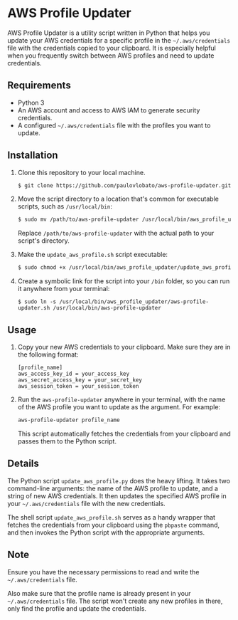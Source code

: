 # AWS Profile Updater

AWS Profile Updater is a utility script written in Python that helps you update your AWS credentials for a specific profile in the `~/.aws/credentials` file with the credentials copied to your clipboard. It is especially helpful when you frequently switch between AWS profiles and need to update credentials.

## Requirements

- Python 3
- An AWS account and access to AWS IAM to generate security credentials.
- A configured `~/.aws/credentials` file with the profiles you want to update.

## Installation

1. Clone this repository to your local machine.

    ```bash
    $ git clone https://github.com/paulovlobato/aws-profile-updater.git
    ```

2. Move the script directory to a location that's common for executable scripts, such as `/usr/local/bin`:

    ```bash
    $ sudo mv /path/to/aws-profile-updater /usr/local/bin/aws_profile_updater
    ```

    Replace `/path/to/aws-profile-updater` with the actual path to your script's directory.

3. Make the `update_aws_profile.sh` script executable:

    ```bash
    $ sudo chmod +x /usr/local/bin/aws_profile_updater/update_aws_profile.sh
    ```

4. Create a symbolic link for the script into your `/bin` folder, so you can run it anywhere from your terminal:
   
    ```
    $ sudo ln -s /usr/local/bin/aws_profile_updater/aws-profile-updater.sh /usr/local/bin/aws-profile-updater
    ```
## Usage

1. Copy your new AWS credentials to your clipboard. Make sure they are in the following format:

    ```plaintext
    [profile_name]
    aws_access_key_id = your_access_key
    aws_secret_access_key = your_secret_key
    aws_session_token = your_session_token
    ```

2. Run the `aws-profile-updater` anywhere in your terminal, with the name of the AWS profile you want to update as the argument. For example:

    ```bash
    aws-profile-updater profile_name
    ```

    This script automatically fetches the credentials from your clipboard and passes them to the Python script.

## Details

The Python script `update_aws_profile.py` does the heavy lifting. It takes two command-line arguments: the name of the AWS profile to update, and a string of new AWS credentials. It then updates the specified AWS profile in your `~/.aws/credentials` file with the new credentials. 

The shell script `update_aws_profile.sh` serves as a handy wrapper that fetches the credentials from your clipboard using the `pbpaste` command, and then invokes the Python script with the appropriate arguments.

## Note

Ensure you have the necessary permissions to read and write the `~/.aws/credentials` file.

Also make sure that the profile name is already present in your `~/.aws/credentials` file. The script won't create any new profiles in there, only find the profile and update the credentials.
